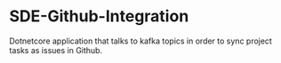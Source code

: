 # SDE-Github-Integration

Dotnetcore application that talks to kafka topics in order to sync project tasks as issues in Github.

